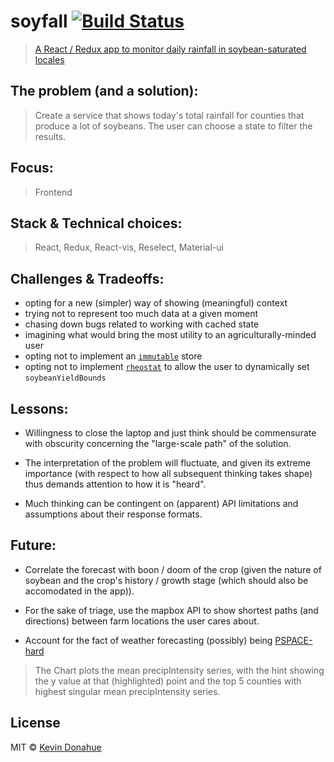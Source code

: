 # soyfall [![Build Status](https://img.shields.io/travis/kevmannn/soyfall/master.svg?style=flat-square)](https://travis-ci.org/kevmannn/soyfall)

> [A React / Redux app to monitor daily rainfall in soybean-saturated locales](https://soyfall.now.sh)

## The problem (and a solution):
> Create a service that shows today's total rainfall for counties that produce a lot of soybeans. The user can choose a state to filter the results.

## Focus:
> Frontend

## Stack & Technical choices:
> React, Redux, React-vis, Reselect, Material-ui

## Challenges & Tradeoffs:
* opting for a new (simpler) way of showing (meaningful) context
* trying not to represent too much data at a given moment
* chasing down bugs related to working with cached state
* imagining what would bring the most utility to an agriculturally-minded user
* opting not to implement an [`immutable`](https://github.com/facebook/immutable-js/) store
* opting not to implement [`rheostat`](https://github.com/airbnb/rheostat) to allow the user to dynamically set `soybeanYieldBounds`

## Lessons:
* Willingness to close the laptop and just think should be commensurate with obscurity concerning the "large-scale path" of the solution.

* The interpretation of the problem will fluctuate, and given its extreme importance (with respect to how all subsequent thinking takes shape) thus demands attention to how it is "heard".

* Much thinking can be contingent on (apparent) API limitations and assumptions about their response formats.

## Future:
* Correlate the forecast with boon / doom of the crop (given the nature of soybean and the crop's history / growth stage (which should also be accomodated in the app)).

* For the sake of triage, use the mapbox API to show shortest paths (and directions) between farm locations the user cares about.

* Account for the fact of weather forecasting (possibly) being [PSPACE-hard](http://www.sigecom.org/exchanges/volume_7/3/FORTNOW.pdf)

<!-- "Create a service that shows today's total rainfall for counties that produce a lot of soybeans. The user can choose a state to filter the results." -->
> The Chart plots the mean precipIntensity series, with the hint showing the y value at that (highlighted) point and the top 5 counties with highest singular mean precipIntensity series.

## License

MIT © [Kevin Donahue](https://twitter.com/nonnontrivial)
